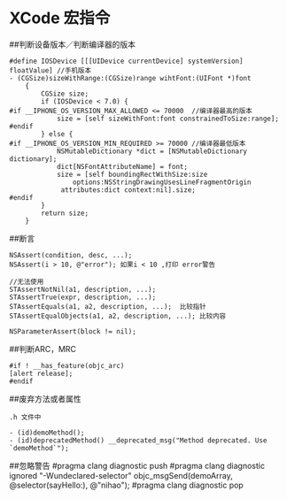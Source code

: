 # XCode 宏指令

<!-- create time: 2014-11-24 21:29:56  -->


##判断设备版本／判断编译器的版本

    #define IOSDevice [[[UIDevice currentDevice] systemVersion] floatValue] //手机版本
    - (CGSize)sizeWithRange:(CGSize)range wihtFont:(UIFont *)font
        {
            CGSize size;
            if (IOSDevice < 7.0) {
    #if __IPHONE_OS_VERSION_MAX_ALLOWED <= 70000  //编译器最高的版本
                size = [self sizeWithFont:font constrainedToSize:range];
    #endif
            } else {
    #if __IPHONE_OS_VERSION_MIN_REQUIRED >= 70000 //编译器最低版本
                NSMutableDictionary *dict = [NSMutableDictionary dictionary];
                dict[NSFontAttributeName] = font;
                size = [self boundingRectWithSize:size      
                    options:NSStringDrawingUsesLineFragmentOrigin 
                 attributes:dict context:nil].size;
    #endif
            }
            return size;
        }

##断言

    NSAssert(condition, desc, ...);
    NSAssert(i > 10, @"error"); 如果i < 10 ,打印 error警告
    
    //无法使用
    STAssertNotNil(a1, description, ...);
    STAssertTrue(expr, description, ...);
    STAssertEquals(a1, a2, description, ...);  比较指针
    STAssertEqualObjects(a1, a2, description, ...); 比较内容
    
    NSParameterAssert(block != nil); 

##判断ARC，MRC

    #if ! __has_feature(objc_arc)
	[alert release];
    #endif

##废弃方法或者属性

    .h 文件中
    
    - (id)demoMethod();
    - (id)deprecatedMethod() __deprecated_msg("Method deprecated. Use `demoMethod`");

##忽略警告
    #pragma clang diagnostic push
    #pragma clang diagnostic ignored "-Wundeclared-selector" 
        objc_msgSend(demoArray, @selector(sayHello:), @"nihao");
    #pragma clang diagnostic pop
